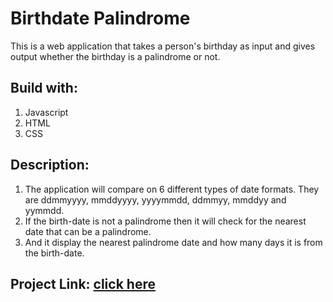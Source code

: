 # Birthdate Palindrome
This is a web application that takes a person's birthday as input and gives output whether the birthday is a palindrome or not.

## Build with:
1. Javascript
2. HTML
3. CSS

## Description:
1. The application will compare on 6 different types of date formats. They are ddmmyyyy, mmddyyyy, yyyymmdd, ddmmyy, mmddyy and yymmdd.
2. If the birth-date is not a palindrome then it will check for the nearest date that can be a palindrome.
3. And it display the nearest palindrome date and how many days it is from the birth-date. 

## Project Link: [click here](https://bdayispalindromeornot.netlify.app/)
